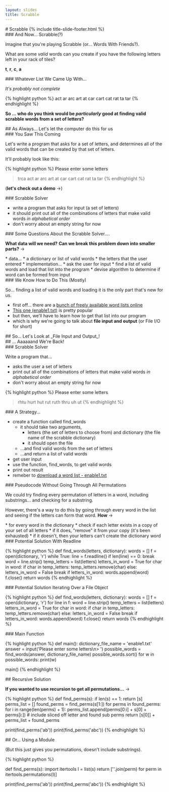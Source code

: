 ```yaml
---
layout: slides
title: Scrabble
---
```

<section markdown="block" class="title-slide">
# Scrabble
{% include title-slide-footer.html %}
</section>

<section markdown="block">
### And Now... Scrabble(?)

Imagine that you're playing Scrabble (or... Words With Friends?).  

What are some _valid_ words can you create if you have the following letters left in your rack of tiles? 

__t__, __r__, __c__, __a__

</section>

<section markdown="block">
### Whatever List We Came Up With...

_It's probably not complete_

<div class="incremental" markdown="block">
{% highlight python %}
act
ar
arc
art
at
car
cart
cat
rat
ta
tar
{% endhighlight %}

__So ... who do you think would be _particularly_ good at finding valid scrabble words from a set of letters?__
</div>
</section>

<section markdown="block">
## As Always...  Let's let the computer do this for us

</section>

<section markdown="block">
### You Saw This Coming

Let's write a program that asks for a set of letters, and determines all of the valid words that can be created by that set of letters.  

It'll probably look like this:

{% highlight python %}
Please enter some letters
> trca
act
ar
arc
art
at
car
cart
cat
rat
ta
tar
{% endhighlight %}

(__let's check out a demo__ &rarr;)
</section>

<section markdown="block">
### Scrabble Solver

* write a program that asks for input (a set of letters)
* it should print out all of the combinations of letters that make valid words _in alphabetical order_
* don't worry about an empty string for now
</section>

<section markdown="block">
### Some Questions About the Scrabble Solver....

__What data will we need?__  __Can we break this problem down into smaller parts?__ &rarr;

<div class="incremental" markdown="block">
* data...
	* a dictionary or list of valid words
	* the letters that the user entered
* implementation...
	* ask the user for input
	* find a list of valid words and load that list into the program
	* devise algorithm to determine if word can be formed from input
</div>
</section>

<section markdown="block">
### We Know How to Do This (Mostly)

So...  finding a list of valid words and loading it is the only part that's new for us.

* first off... there are a [bunch of freely available word lists online](http://www.puzzlers.org/dokuwiki/doku.php?id=solving%3awordlists%3aabout%3astart)
* [This one (enable1.txt)](http://www.puzzlers.org/pub/wordlists/enable1.txt) is pretty popular
* but then, we'll have to learn how to get that list into our program
* which is why we're going to talk about __file input and output__ (or File I/O for short)
</section>

<section markdown="block">
## So... Let's Look at _File Input and Output_!
</section>

<section markdown="block">
## ... Aaaaaand We're Back!
</section>

<section markdown="block">
### Scrabble Solver 

Write a program that...

* asks the user a set of letters
* print out all of the combinations of letters that make valid words _in alphabetical order_
* don't worry about an empty string for now

{% highlight python %}
Please enter some letters
> rhtu
hurt
hut
rut
ruth
thru
uh
ut
{% endhighlight %}
</section>

<section markdown="block">
### A Strategy...

* create a function called find_words
	* it should take two arguments, 
		* letters (the set of letters to choose from) and dictionary (the file name of the scrabble dictionary)
		* it should open the file
	* ...and find valid words from the set of letters
	* ...and return a list of valid words
* get user input 
* use the function, find_words, to get valid words
* print out result
* remeber to [download a word list - enable1.txt](http://www.puzzlers.org/pub/wordlists/enable1.txt)
</section>
<section markdown="block">
### Pseudocode Without Going Through All Permutations

We could try finding every permutation of letters in a word, including substrings... and checking for a substring.

However, there's a way to do this by going through every word in the list and seeing if the letters can form that word. __How__ &rarr;

<div class="incremental" markdown="block">
* for every word in the dictionary
* check if each letter exists in a copy of your set of all letters
* if it does, "remove" it from your copy (it's been exhausted)
* if it doesn't, then your letters can't create the dictionary word
</div>
</section>

<section markdown="block">
### Potential Solution With Readline

{% highlight python %}
def find_words(letters, dictionary):
    words = []
    f = open(dictionary, 'r')
    while True:
        line = f.readline()
        if len(line) == 0:
            break
        word = line.strip()
        temp_letters = list(letters)
        letters_in_word = True
        for char in word:
            if char in temp_letters:
                temp_letters.remove(char)
            else:
                letters_in_word = False
                break
        if letters_in_word:
            words.append(word)
    f.close()
    return words
{% endhighlight %}
</section>

<section markdown="block">
### Potential Solution Iterating Over a File Object

{% highlight python %}
def find_words(letters, dictionary):
    words = []
    f = open(dictionary, 'r')
    for line in f:
        word = line.strip()
        temp_letters = list(letters)
        letters_in_word = True
        for char in word:
            if char in temp_letters:
                temp_letters.remove(char)
            else:
                letters_in_word = False
                break
        if letters_in_word:
            words.append(word)
    f.close()
    return words
{% endhighlight %}
</section>

<section markdown="block">
### Main Function

{% highlight python %}
def main():
    dictionary_file_name = 'enable1.txt'
    answer = input('Please enter some letters\n> ')
    possible_words = find_words(answer, dictionary_file_name)
    possible_words.sort()
    for w in possible_words:
        print(w)

main()
{% endhighlight %}
</section>

<section markdown="block">
## Recursive Solution

__If you wanted to use recursion to get all permutations...__ &rarr;

<div class="incremental" markdown="block">

{% highlight python %}
def find_perms(s):
    if len(s) == 1:
        return [s]
    perms_list = []
    found_perms = find_perms(s[1:])
    for perms in found_perms:
        for i in range(len(perms) + 1):
            perms_list.append(perms[0:i] + s[0] + perms[i:])
    # include sliced off letter and found sub perms
    return [s[0]] + perms_list + found_perms

print(find_perms('ab'))
print(find_perms('abc'))
{% endhighlight %}
</div>
</section>

<section markdown="block">
## Or... Using a Module

(But this just gives you permutations, doesn't include substrings).

{% highlight python %}

def find_perms(s):
    import itertools
    l = list(s)
    return [''.join(perm) for perm in itertools.permutations(l)]

print(find_perms('ab'))
print(find_perms('abc'))
{% endhighlight %}



</section>

